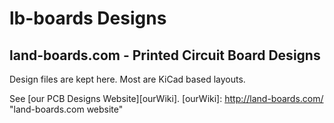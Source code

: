 lb-boards Designs
=================

land-boards.com - Printed Circuit Board Designs
-----------------------------------------------

Design files are kept here. Most are KiCad based layouts.

See [our PCB Designs Website][ourWiki].
[ourWiki]: http://land-boards.com/ "land-boards.com website"
